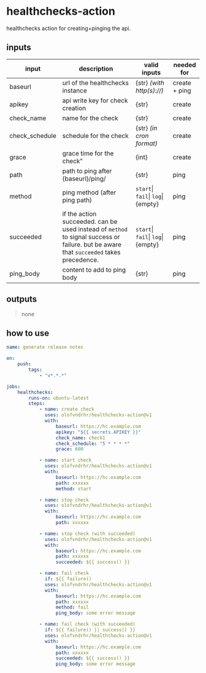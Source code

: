 # healthchecks-action

healthchecks action for creating+pinging the api.

## inputs

| **input**      | **description**                                                                                                                        | **valid inputs**                   | **needed for** |
| -------------- | -------------------------------------------------------------------------------------------------------------------------------------- | ---------------------------------- | -------------- |
| baseurl        | url of the healthchecks instance                                                                                                       | {str} _(with http(s)://)_          | create + ping  |
| apikey         | api write key for check creation                                                                                                       | {str}                              | create         |
| check_name     | name for the check                                                                                                                     | {str}                              | create         |
| check_schedule | schedule for the check                                                                                                                 | {str} _(in cron format)_           | create         |
| grace          | grace time for the check"                                                                                                              | {int}                              | create         |
| path           | path to ping after {baseurl}/ping/                                                                                                     | {str}                              | ping           |
| method         | ping method (after ping path)                                                                                                          | `start`\| `fail`\| `log`\| {empty} | ping           |
| succeeded      | if the action succeeded. can be used instead of `method` to signal success or failure. but be aware that `succeeded` takes precedence. | `start`\| `fail`\| `log`\| {empty} | ping           |
| ping_body      | content to add to ping body                                                                                                            | {str}                              | ping           |

## outputs

> none

## how to use

```yml
name: generate release notes

on:
    push:
        tags:
            - "v*.*.*"

jobs:
    healthchecks:
        runs-on: ubuntu-latest
        steps:
            - name: create check
              uses: olofvndrhr/healthchecks-action@v1
              with:
                  baseurl: https://hc.example.com
                  apikey: "${{ secrets.APIKEY }}"
                  check_name: check1
                  check_schedule: "5 * * * *"
                  grace: 600

            - name: start check
              uses: olofvndrhr/healthchecks-action@v1
              with:
                  baseurl: https://hc.example.com
                  path: xxxxxx
                  method: start

            - name: stop check
              uses: olofvndrhr/healthchecks-action@v1
              with:
                  baseurl: https://hc.example.com
                  path: xxxxxx

            - name: stop check (with succeeded)
              uses: olofvndrhr/healthchecks-action@v1
              with:
                  baseurl: https://hc.example.com
                  path: xxxxxx
                  succeeded: ${{ success() }}

            - name: fail check
              if: ${{ failure()
              uses: olofvndrhr/healthchecks-action@v1
              with:
                  baseurl: https://hc.example.com
                  path: xxxxxx
                  method: fail
                  ping_body: some error message

            - name: fail check (with succeeded)
              if: ${{ failure() || success() }}
              uses: olofvndrhr/healthchecks-action@v1
              with:
                  baseurl: https://hc.example.com
                  path: xxxxxx
                  succeeded: ${{ success() }}
                  ping_body: some error message
```
